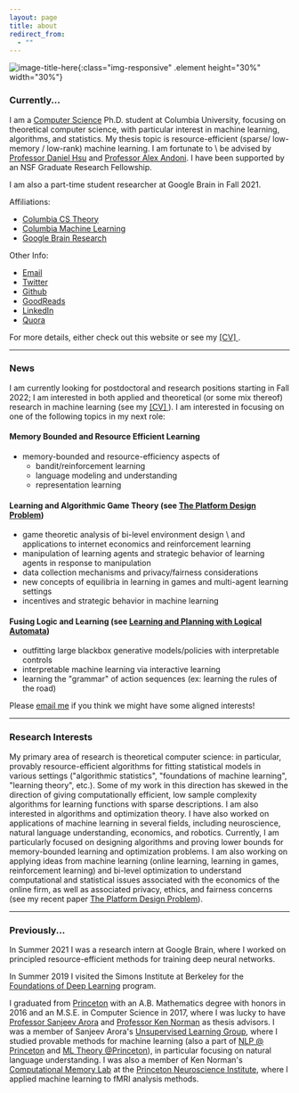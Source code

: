```yaml
---
layout: page
title: about
redirect_from:
  - ""
---
```



<!-- example of the message class
<p class="message">
  My name is Kiran Vodrahalli. 
</p>
-->

<!-- add picture --> 
![image-title-here]({{site.baseurl}}/public/kiran-profile.jpg){:class="img-responsive" .element height="30%" width="30%"} 


### Currently...

I am a [Computer Science](http://www.cs.columbia.edu/) Ph.D. student at Columbia University, focusing on theoretical computer science, with particular interest in machine learning, algorithms, and statistics. My thesis topic is resource-efficient (sparse/ low-memory / low-rank) machine learning. I am fortunate to \\
be advised by [Professor Daniel Hsu](http://www.cs.columbia.edu/~djhsu/) and [Professor Alex Andoni](http://www.mit.edu/~andoni/). I have been supported by an NSF Graduate Research Fellowship. 

I am also a part-time student researcher at Google Brain in Fall 2021.

Affiliations:
* [Columbia CS Theory](http://theory.cs.columbia.edu/) 
* [Columbia Machine Learning](https://ml.cs.columbia.edu/)
* [Google Brain Research](https://research.google/teams/brain/)

Other Info: 
* [Email](mailto:kiran.vodrahalli@columbia.edu)
* [Twitter](https://twitter.com/kiranvodrahalli)
* [Github](https://github.com/kiranvodrahalli)
* [GoodReads](https://www.goodreads.com/review/list/6132224)
* [LinkedIn](https://www.linkedin.com/in/kiranvodrahalli/)
* [Quora](https://www.quora.com/profile/Kiran-Vodrahalli)

For more details, either check out this website or see my <a href="{{ site.baseurl }}/about/cv.pdf" title="cv"> [CV] </a>. 


---

### News

I am currently looking for postdoctoral and research positions starting in Fall 2022; I am interested in both applied and theoretical (or some mix thereof) research in machine learning (see my <a href="{{ site.baseurl }}/about/cv.pdf" title="cv"> [CV] </a> ). 
I am interested in focusing on one of the following topics in my next role: 

#### Memory Bounded and Resource Efficient Learning
* memory-bounded and resource-efficiency aspects of
	* bandit/reinforcement learning
	* language modeling and understanding
	* representation learning

#### Learning and Algorithmic Game Theory (see [The Platform Design Problem](https://arxiv.org/abs/2009.06117))
* game theoretic analysis of bi-level environment design \\
and applications to internet economics and reinforcement learning
* manipulation of learning agents and strategic behavior of learning agents in response to manipulation
* data collection mechanisms and privacy/fairness considerations
* new concepts of equilibria in learning in games and multi-agent learning settings
* incentives and strategic behavior in machine learning

#### Fusing Logic and Learning (see [Learning and Planning with Logical Automata](https://link.springer.com/article/10.1007/s10514-021-09993-6))
* outfitting large blackbox generative models/policies with interpretable controls
* interpretable machine learning via interactive learning
* learning the "grammar" of action sequences (ex: learning the rules of the road)


Please [email me](mailto:kiran.vodrahalli@columbia.edu) if you think we might have some aligned interests!

---

### Research Interests


My primary area of research is theoretical computer science: in particular, provably resource-efficient algorithms for fitting statistical models in various settings ("algorithmic statistics", "foundations of machine learning", "learning theory", etc.). Some of my work in this direction has skewed in the direction of giving computationally efficient, low sample complexity algorithms for learning functions with sparse descriptions. I am also interested in algorithms and optimization theory. I have also worked on applications of machine learning in several fields, including neuroscience, natural language understanding, economics, and robotics. Currently, I am particularly focused on designing algorithms and proving lower bounds for memory-bounded learning and optimization problems. I am also working on applying ideas from machine learning (online learning, learning in games, reinforcement learning) and bi-level optimization to understand computational and statistical issues associated with the economics of the online firm, as well as associated privacy, ethics, and fairness concerns (see my recent paper [The Platform Design Problem](https://arxiv.org/abs/2009.06117)). 


---

### Previously...

In Summer 2021 I was a research intern at Google Brain, where I worked on principled resource-efficient methods for training deep neural networks.

In Summer 2019 I visited the Simons Institute at Berkeley for the [Foundations of Deep Learning](https://simons.berkeley.edu/programs/dl2019) program. 

I graduated from [Princeton](https://www.princeton.edu) with an A.B. Mathematics degree with honors in 2016 and an M.S.E. in Computer Science in 2017, where I was lucky to have [Professor Sanjeev Arora](http://www.cs.princeton.edu/~arora/) and [Professor Ken Norman](https://psych.princeton.edu/person/kenneth-norman) as thesis advisors. I was a member of Sanjeev Arora's [Unsupervised Learning Group](http://unsupervised.cs.princeton.edu/members.html), where I studied provable methods for machine learning (also a part of [NLP @ Princeton](http://nlp.cs.princeton.edu/) and [ML Theory @Princeton](https://mltheory.cs.princeton.edu/people/)), in particular focusing on natural language understanding. I was also a member of Ken Norman's [Computational Memory Lab](http://compmem.princeton.edu/lab-people/) at the [Princeton Neuroscience Institute](http://pni.princeton.edu), where I applied machine learning to fMRI analysis methods. 


